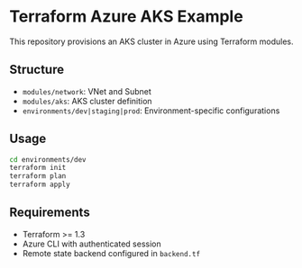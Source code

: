 # Terraform Azure AKS Example

This repository provisions an AKS cluster in Azure using Terraform modules.

## Structure
- `modules/network`: VNet and Subnet
- `modules/aks`: AKS cluster definition
- `environments/dev|staging|prod`: Environment-specific configurations

## Usage
```bash
cd environments/dev
terraform init
terraform plan
terraform apply
```

## Requirements
- Terraform >= 1.3
- Azure CLI with authenticated session
- Remote state backend configured in `backend.tf`
